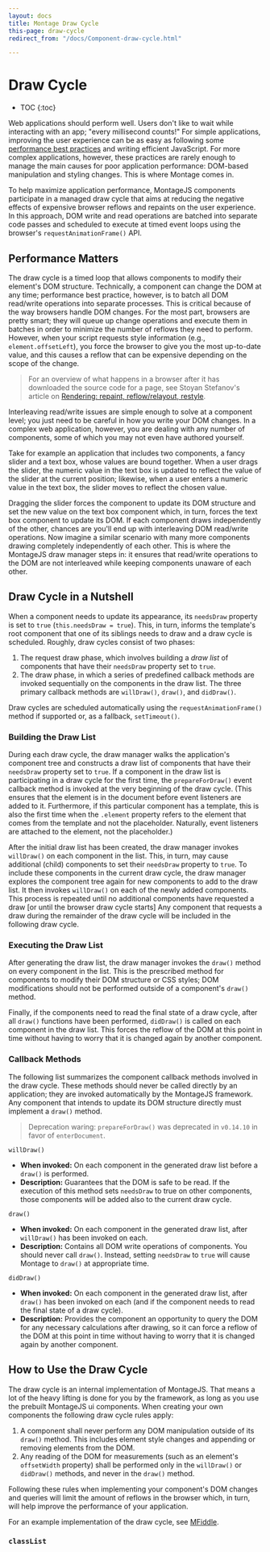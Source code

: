 ```yaml
---
layout: docs
title: Montage Draw Cycle
this-page: draw-cycle
redirect_from: "/docs/Component-draw-cycle.html"

---
```



Draw Cycle
===


* TOC
{:toc}

Web applications should perform well. Users don't like to wait while interacting with an app; "every millisecond counts!" For simple applications, improving the user experience can be as easy as following some [performance best practices](https://developers.google.com/speed/docs/best-practices/rules_intro) and writing efficient JavaScript. For more complex applications, however, these practices are rarely enough to manage the main causes for poor application performance: DOM-based manipulation and styling changes. This is where Montage comes in.

To help maximize application performance, MontageJS components participate in a managed draw cycle that aims at reducing the negative effects of expensive browser reflows and repaints on the user experience. In this approach, DOM write and read operations are batched into separate code passes and scheduled to execute at timed event loops using the browser's `requestAnimationFrame()` API.


## Performance Matters

The draw cycle is a timed loop that allows components to modify their element's DOM structure. Technically, a component can change the DOM at any time; performance best practice, however, is to batch all DOM read/write operations into separate processes. This is critical because of the way browsers handle DOM changes. For the most part, browsers are pretty smart; they will queue up change operations and execute them in batches in order to minimize the number of reflows they need to perform. However, when your script requests style information (e.g., `element.offsetLeft`), you force the browser to give you the most up-to-date value, and this causes a reflow that can be expensive depending on the scope of the change.

> For an overview of what happens in a browser after it has downloaded the source code for a page, see Stoyan Stefanov's article on [Rendering: repaint, reflow/relayout, restyle](http://www.phpied.com/rendering-repaint-reflowrelayout-restyle/).

Interleaving read/write issues are simple enough to solve at a component level; you just need to be careful in how you write your DOM changes. In a complex web application, however, you are dealing with any number of components, some of which you may not even have authored yourself.

Take for example an application that includes two components, a fancy slider and a text box, whose values are bound together. When a user drags the slider, the numeric value in the text box is updated to reflect the value of the slider at the current position; likewise, when a user enters a numeric value in the text box, the slider moves to reflect the chosen value.

Dragging the slider forces the component to update its DOM structure and set the new value on the text box component which, in turn, forces the text box component to update its DOM. If each component draws independently of the other, chances are you'll end up with interleaving DOM read/write operations. Now imagine a similar scenario with many more components drawing completely independently of each other. This is where the MontageJS draw manager steps in: it ensures that read/write operations to the DOM are not interleaved while keeping components unaware of each other.


## Draw Cycle in a Nutshell

When a component needs to update its appearance, its `needsDraw` property is set to `true` (`this.needsDraw = true`). This, in turn, informs the template's root component that one of its siblings needs to draw and a draw cycle is scheduled. Roughly, draw cycles consist of two phases:

1. The request draw phase, which involves building a _draw list_ of components that have their `needsDraw` property set to `true`.
2. The draw phase, in which a series of predefined callback methods are invoked sequentially on the components in the draw list. The three primary callback methods are `willDraw()`, `draw()`, and `didDraw()`.

Draw cycles are scheduled automatically using the `requestAnimationFrame()` method if supported or, as a fallback, `setTimeout()`.


### Building the Draw List

During each draw cycle, the draw manager walks the application's component tree and constructs a draw list of components that have their `needsDraw` property set to `true`. If a component in the draw list is participating in a draw cycle for the first time, the `prepareForDraw()` event callback method is invoked at the very beginning of the draw cycle. (This ensures that the element is in the document before event listeners are added to it. Furthermore, if this particular component has a template, this is also the first time when the `.element` property refers to the element that comes from the template and not the placeholder. Naturally, event listeners are attached to the element, not the placeholder.)


After the initial draw list has been created, the draw manager invokes `willDraw()` on each component in the list. This, in turn, may cause additional (child) components to set their `needsDraw` property to `true`. To include these components in the current draw cycle, the draw manager explores the component tree again for new components to add to the draw list. It then invokes `willDraw()` on each of the newly added components. This process is repeated until no additional components have requested a draw [or until the browser draw cycle starts] Any component that requests a draw during the remainder of the draw cycle will be included in the following draw cycle.


### Executing the Draw List

After generating the draw list, the draw manager invokes the `draw()` method on every component in the list. This is the prescribed method for components to modify their DOM structure or CSS styles; DOM modifications should not be performed outside of a component's `draw()` method.

Finally, if the components need to read the final state of a draw cycle, after all `draw()` functions have been performed, `didDraw()` is called on each component in the draw list. This forces the reflow of the DOM at this point in time without having to worry that it is changed again by another component.


### Callback Methods

The following list summarizes the component callback methods involved in the draw cycle. These methods should never be called directly by an application; they are invoked automatically by the MontageJS framework. Any component that intends to update its DOM structure directly must implement a `draw()` method.

> Deprecation waring: `prepareForDraw()` was deprecated in `v0.14.10` in favor of `enterDocument`.

`willDraw()`
* __When invoked:__ On each component in the generated draw list before a `draw()` is performed.
* __Description:__ Guarantees that the DOM is safe to be read. If the execution of this method sets `needsDraw` to true on other components, those components will be added also to the current draw cycle.

`draw()`
* __When invoked:__ On each component in the generated draw list, after `willDraw()` has been invoked on each.
* __Description:__ Contains all DOM write operations of components. You should never call `draw()`. Instead, setting `needsDraw` to `true` will cause Montage to `draw()` at appropriate time.

`didDraw()`
* __When invoked:__ On each component in the generated draw list, after `draw()` has been invoked on each (and if the component needs to read the final state of a draw cycle).
* __Description:__ Provides the component an opportunity to query the DOM for any necessary calculations after drawing, so it can force a reflow of the DOM at this point in time without having to worry that it is changed again by another component.


## How to Use the Draw Cycle

The draw cycle is an internal implementation of MontageJS. That means a lot of the heavy lifting is done for you by the framework, as long as you use the prebuilt MontageJS ui components. When creating your own components the following draw cycle rules apply:

1. A component shall never perform any DOM manipulation outside of its `draw()` method. This includes element style changes and appending or removing elements from the DOM.
2. Any reading of the DOM for measurements (such as an element's `offsetWidth` property) shall be performed only in the `willDraw()` or `didDraw()` methods, and never in the `draw()` method.

Following these rules when implementing your component's DOM changes and queries will limit the amount of reflows in the browser which, in turn, will help improve the performance of your application.

For an example implementation of the draw cycle, see [MFiddle](http://montagejs.github.io/mfiddle/#!/5904498).


### `classList`
